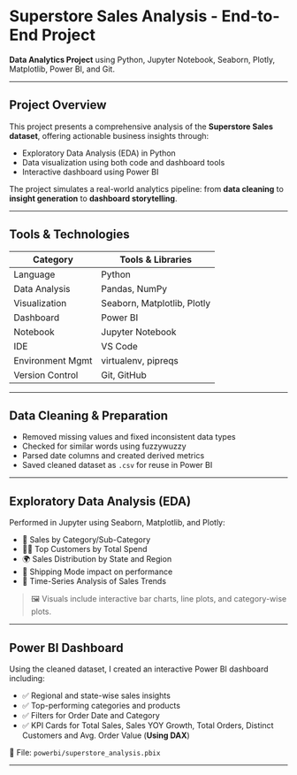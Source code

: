 # Superstore Sales Analysis - End-to-End Project

**Data Analytics Project** using Python, Jupyter Notebook, Seaborn, Plotly, Matplotlib, Power BI, and Git.

---

## Project Overview

This project presents a comprehensive analysis of the **Superstore Sales dataset**, offering actionable business insights through:

- Exploratory Data Analysis (EDA) in Python
- Data visualization using both code and dashboard tools
- Interactive dashboard using Power BI

The project simulates a real-world analytics pipeline: from **data cleaning** to **insight generation** to **dashboard storytelling**.

---

## Tools & Technologies

| Category            | Tools & Libraries                              |
|---------------------|----------------------------------------------- |
| Language            | Python                                         |
| Data Analysis       | Pandas, NumPy                                  |
| Visualization       | Seaborn, Matplotlib, Plotly                    |
| Dashboard           | Power BI                                       |
| Notebook            | Jupyter Notebook                               |
| IDE                 | VS Code                                        |
| Environment Mgmt    | virtualenv, pipreqs                            |
| Version Control     | Git, GitHub                                    |

---

##  Data Cleaning & Preparation

- Removed missing values and fixed inconsistent data types
- Checked for similar words using fuzzywuzzy
- Parsed date columns and created derived metrics
- Saved cleaned dataset as `.csv` for reuse in Power BI

---

## Exploratory Data Analysis (EDA)

Performed in Jupyter using Seaborn, Matplotlib, and Plotly:

- 📌 Sales by Category/Sub-Category
- 🧑‍💼 Top Customers by Total Spend
- 🌍 Sales Distribution by State and Region
- 🚚 Shipping Mode impact on performance
- 📅 Time-Series Analysis of Sales Trends

> 🖼️ Visuals include interactive bar charts, line plots, and category-wise plots.



---

## Power BI Dashboard

Using the cleaned dataset, I created an interactive Power BI dashboard including:

- ✅ Regional and state-wise sales insights
- ✅ Top-performing categories and products
- ✅ Filters for Order Date and Category
- ✅ KPI Cards for Total Sales, Sales YOY Growth, Total Orders, Distinct Customers and Avg. Order Value (**Using DAX**)

📁 File: `powerbi/superstore_analysis.pbix`

---



